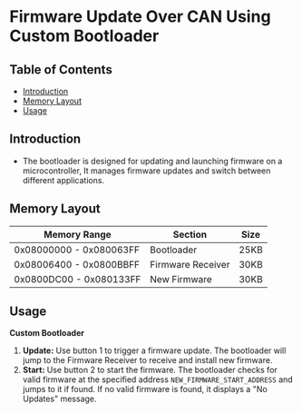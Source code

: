 # Firmware Update Over CAN Using Custom Bootloader

## Table of Contents

- [Introduction](#introduction)
- [Memory Layout](#memory-layout)
- [Usage](#usage)



## Introduction

- The bootloader is designed for updating and launching firmware on a microcontroller, It manages firmware updates and switch between different applications.

## Memory Layout

| **Memory Range**      | **Section**          | **Size** |
|-----------------------|----------------------|----------|
| 0x08000000 - 0x080063FF | Bootloader         | 25KB     |
| 0x08006400 - 0x0800BBFF | Firmware Receiver  | 30KB     |
| 0x0800DC00 - 0x080133FF | New Firmware       | 30KB     |


## Usage

**Custom Bootloader**
1. **Update:** Use button 1 to trigger a firmware update. The bootloader will jump to the Firmware Receiver to receive and install new firmware.
2. **Start:** Use button 2 to start the firmware. The bootloader checks for valid firmware at the specified address `NEW_FIRMWARE_START_ADDRESS` and jumps to it if found. If no valid firmware is found, it displays a "No Updates" message.


